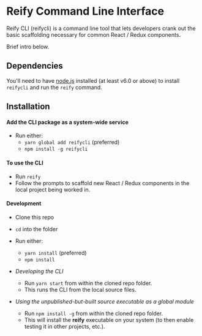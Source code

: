 # Reify Command Line Interface

Reify CLI (reifycli) is a command line tool that lets developers crank out the basic scaffolding necessary for common React / Redux components.

Brief intro below.

## Dependencies

You'll need to have [node.js](http://nodejs.org/) installed (at least v6.0 or above) to install `reifycli` and run the `reify` command.

## Installation

#### Add the CLI package as a system-wide service
 - Run either:
   - `yarn global add reifycli` (preferred)
   - `npm install -g reifycli`

#### To use the CLI
 - Run `reify`
 - Follow the prompts to scaffold new React / Redux components in the local project being worked in.

#### Development
 - Clone this repo
 - `cd` into the folder
 - Run either:
   - `yarn install` (preferred)
   - `npm install`

 - _Developing the CLI_
    - Run `yarn start` from within the cloned repo folder.
    - This runs the CLI from the local source files.

 - _Using the unpublished-but-built source executable as a global module_
   - Run `npm install -g` from within the cloned repo folder.
   - This will install the __reify__ executable on your system (to then enable testing it in other projects, etc.).
